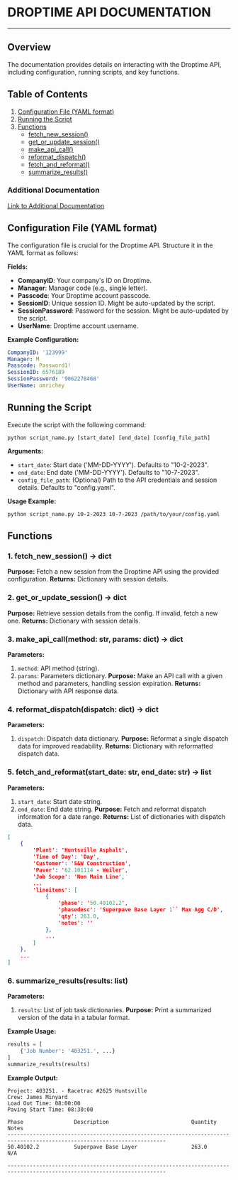 # DROPTIME API DOCUMENTATION

---

## Overview
The documentation provides details on interacting with the Droptime API, including configuration, running scripts, and key functions.

## Table of Contents
1. [Configuration File (YAML format)](#configuration-file-yaml-format)
2. [Running the Script](#running-the-script)
3. [Functions](#functions)
    - [fetch_new_session()](#1-fetch_new_session)
    - [get_or_update_session()](#2-get_or_update_session)
    - [make_api_call()](#3-make_api_call)
    - [reformat_dispatch()](#4-reformat_dispatch)
    - [fetch_and_reformat()](#5-fetch_and_reformat)
    - [summarize_results()](#6-summarize_results)
 

### Additional Documentation
[Link to Additional Documentation](https://droptime.net/api/detail.php?token=eWFtbC9NaXNjL2ltcG9ydFZpZXdwb2ludEl0ZW1zLnlhbWw=)

<a id="configuration-file-yaml-format"></a>
## Configuration File (YAML format)

The configuration file is crucial for the Droptime API. Structure it in the YAML format as follows:

**Fields:**
- **CompanyID**: Your company's ID on Droptime.
- **Manager**: Manager code (e.g., single letter).
- **Passcode**: Your Droptime account passcode.
- **SessionID**: Unique session ID. Might be auto-updated by the script.
- **SessionPassword**: Password for the session. Might be auto-updated by the script.
- **UserName**: Droptime account username.

**Example Configuration:**
```yaml
CompanyID: '123999'
Manager: M
Passcode: Password1!
SessionID: 6576189
SessionPassword: '9062278468'
UserName: omrichey
```

<a id="running-the-script"></a>
## Running the Script

Execute the script with the following command:

```
python script_name.py [start_date] [end_date] [config_file_path]
```

**Arguments:**
- `start_date`: Start date ('MM-DD-YYYY'). Defaults to "10-2-2023".
- `end_date`: End date ('MM-DD-YYYY'). Defaults to "10-7-2023".
- `config_file_path`: (Optional) Path to the API credentials and session details. Defaults to "config.yaml".

**Usage Example:**
```
python script_name.py 10-2-2023 10-7-2023 /path/to/your/config.yaml
```

<a id="functions"></a>
## Functions

<a id="1-fetch_new_session"></a>
### 1.  fetch_new_session() -> dict
**Purpose:** Fetch a new session from the Droptime API using the provided configuration.
**Returns:** Dictionary with session details.

<a id="2-get_or_update_session"></a>
### 2. get_or_update_session() -> dict
**Purpose:** Retrieve session details from the config. If invalid, fetch a new one.
**Returns:** Dictionary with session details.

<a id="3-make_api_call"></a>
### 3. make_api_call(method: str, params: dict) -> dict
**Parameters:** 
1. `method`: API method (string).
2. `params`: Parameters dictionary.
**Purpose:** Make an API call with a given method and parameters, handling session expiration.
**Returns:** Dictionary with API response data.

<a id="4-reformat_dispatch"></a>
### 4. reformat_dispatch(dispatch: dict) -> dict
**Parameters:** 
1. `dispatch`: Dispatch data dictionary.
**Purpose:** Reformat a single dispatch data for improved readability.
**Returns:** Dictionary with reformatted dispatch data.

<a id="5-fetch_and_reformat"></a>
### 5. fetch_and_reformat(start_date: str, end_date: str) -> list
**Parameters:** 
1. `start_date`: Start date string.
2. `end_date`: End date string.
**Purpose:** Fetch and reformat dispatch information for a date range.
**Returns:** List of dictionaries with dispatch data.

```json
[
    {
        'Plant': 'Huntsville Asphalt',
        'Time of Day': 'Day',
        'Customer': 'S&W Construction',
        'Paver': '62.101114 - Weiler',
        'Job Scope': 'Non Main Line',
        ...
        'lineitems': [
            {
                'phase': '50.40102.2',
                'phasedesc': 'Superpave Base Layer 1`` Max Agg C/D',
                'qty': 263.0,
                'notes': ''
            },
            ...
        ]
    },
    ...
]
```

<a id="6-summarize_results"></a>
### 6. summarize_results(results: list)
**Parameters:** 
1. `results`: List of job task dictionaries. 
**Purpose:** Print a summarized version of the data in a tabular format.

**Example Usage:**
```python
results = [
    {'Job Number': '403251.', ...}
]
summarize_results(results)
```
**Example Output:**
```
Project: 403251. - Racetrac #2625 Huntsville
Crew: James Minyard
Load Out Time: 08:00:00
Paving Start Time: 08:30:00

Phase                Description                          Quantity   Notes                         
------------------------------------------------------------------------------------------------------------------------
50.40102.2           Superpave Base Layer                 263.0      N/A                          

------------------------------------------------------------------------------------------------------------------------

```